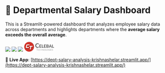 # 💼 Departmental Salary Dashboard

This is a Streamlit-powered dashboard that analyzes employee salary data across departments and highlights departments where the **average salary exceeds the overall average**.

<p align="left">
  <img src="https://img.shields.io/badge/Made%20with-Streamlit-red?style=flat-square">
    <img src="https://img.shields.io/badge/Visualization-Power%20BI-yellow?style=flat-square&logo=powerbi">
  <img src="https://img.shields.io/badge/Internship-Celebal%20Technologies-white?style=flat-square&logo=github">
  <img src="Celebal_Logo.png" alt="Celebal Logo" height="32">
</p>

🔗 **Live App**: [https://dept-salary-analysis-krishnashelar.streamlit.app/](https://dept-salary-analysis-krishnashelar.streamlit.app/)

